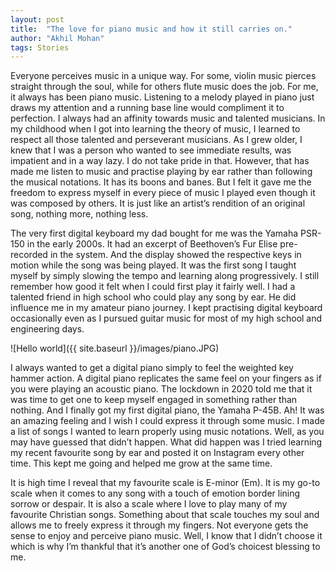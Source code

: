 ```yaml
---
layout: post
title:  "The love for piano music and how it still carries on."
author: "Akhil Mohan"
tags: Stories
---
```

Everyone perceives music in a unique way. For some, violin music pierces straight through the soul, while for others flute music does the job. For me, it always has been piano music. Listening to a melody played in piano just draws my attention and a running base line would compliment it to perfection. I always had an affinity towards music and talented musicians. In my childhood when I got into learning the theory of music, I learned to respect all those talented and perseverant musicians. As I grew older, I knew that I was a person who wanted to see immediate results, was impatient and in a way lazy. I do not take pride in that. However, that has made me listen to music and practise playing by ear rather than following the musical notations. It has its boons and banes. But I felt it gave me the freedom to express myself in every piece of music I played even though it was composed by others. It is just like an artist’s rendition of an original song, nothing more, nothing less. 

The very first digital keyboard my dad bought for me was the Yamaha PSR-150 in the early 2000s. It had an excerpt of Beethoven’s Fur Elise pre-recorded in the system. And the display showed the respective keys in motion while the song was being played. It was the first song I taught myself by simply slowing the tempo and learning along progressively. I still remember how good it felt when I could first play it fairly well. I had a talented friend in high school who could play any song by ear. He did influence me in my amateur piano journey. I kept practising digital keyboard occasionally even as I pursued guitar music for most of my high school and engineering days. 

![Hello world]({{ site.baseurl }}/images/piano.JPG)

I always wanted to get a digital piano simply to feel the weighted key hammer action. A digital piano replicates the same feel on your fingers as if you were playing an acoustic piano. The lockdown in 2020 told me that it was time to get one to keep myself engaged in something rather than nothing. And I finally got my first digital piano, the Yamaha P-45B. Ah! It was an amazing feeling and I wish I could express it through some music. I made a list of songs I wanted to learn properly using music notations. Well, as you may have guessed that didn’t happen. What did happen was I tried learning my recent favourite song by ear and posted it on Instagram every other time. This kept me going and helped me grow at the same time. 

It is high time I reveal that my favourite scale is E-minor (Em). It is my go-to scale when it comes to any song with a touch of emotion border lining sorrow or despair. It is also a scale where I love to play many of my favourite Christian songs. Something about that scale touches my soul and allows me to freely express it through my fingers. Not everyone gets the sense to enjoy and perceive piano music. Well, I know that I didn’t choose it which is why I’m thankful that it’s another one of God’s choicest blessing to me.
